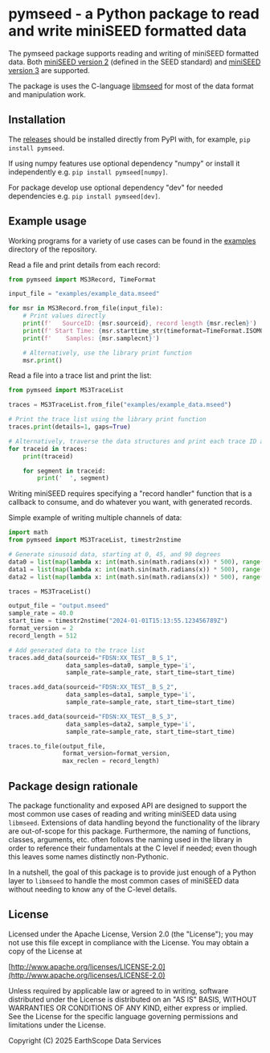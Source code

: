 # pymseed - a Python package to read and write miniSEED formatted data

The pymseed package supports reading and writing of miniSEED formatted data.
Both [miniSEED version 2](https://fdsn.org/pdf/SEEDManual_V2.4.pdf)
(defined in the SEED standard) and [miniSEED version 3](https://docs.fdsn.org/projects/miniseed3)
are supported.

The package is uses the C-language [libmseed](https://earthscope.github.io/libmseed)
for most of the data format and manipulation work.

## Installation

The [releases](https://pypi.org/project/pymseed/) should be installed
directly from PyPI with, for example, `pip install pymseed`.

If using numpy features use optional dependency "numpy" or install it independently
e.g. `pip install pymseed[numpy]`.

For package develop use optional dependency "dev" for needed dependencies
e.g. `pip install pymseed[dev]`.

## Example usage

Working programs for a variety of use cases can be found in the
[examples](https://github.com/EarthScope/pymseed/tree/main/examples) directory of the repository.

Read a file and print details from each record:
```python
from pymseed import MS3Record, TimeFormat

input_file = "examples/example_data.mseed"

for msr in MS3Record.from_file(input_file):
    # Print values directly
    print(f'   SourceID: {msr.sourceid}, record length {msr.reclen}')
    print(f' Start Time: {msr.starttime_str(timeformat=TimeFormat.ISOMONTHDAY_SPACE_Z)}')
    print(f'    Samples: {msr.samplecnt}')

    # Alternatively, use the library print function
    msr.print()
```

Read a file into a trace list and print the list:
```python
from pymseed import MS3TraceList

traces = MS3TraceList.from_file("examples/example_data.mseed")

# Print the trace list using the library print function
traces.print(details=1, gaps=True)

# Alternatively, traverse the data structures and print each trace ID and segment
for traceid in traces:
    print(traceid)

    for segment in traceid:
        print('  ', segment)
```

Writing miniSEED requires specifying a "record handler" function that is
a callback to consume, and do whatever you want, with generated records.

Simple example of writing multiple channels of data:
```python
import math
from pymseed import MS3TraceList, timestr2nstime

# Generate sinusoid data, starting at 0, 45, and 90 degrees
data0 = list(map(lambda x: int(math.sin(math.radians(x)) * 500), range(0, 500)))
data1 = list(map(lambda x: int(math.sin(math.radians(x)) * 500), range(45, 500 + 45)))
data2 = list(map(lambda x: int(math.sin(math.radians(x)) * 500), range(90, 500 + 90)))

traces = MS3TraceList()

output_file = "output.mseed"
sample_rate = 40.0
start_time = timestr2nstime("2024-01-01T15:13:55.123456789Z")
format_version = 2
record_length = 512

# Add generated data to the trace list
traces.add_data(sourceid="FDSN:XX_TEST__B_S_1",
                data_samples=data0, sample_type='i',
                sample_rate=sample_rate, start_time=start_time)

traces.add_data(sourceid="FDSN:XX_TEST__B_S_2",
                data_samples=data1, sample_type='i',
                sample_rate=sample_rate, start_time=start_time)

traces.add_data(sourceid="FDSN:XX_TEST__B_S_3",
                data_samples=data2, sample_type='i',
                sample_rate=sample_rate, start_time=start_time)

traces.to_file(output_file,
               format_version=format_version,
               max_reclen = record_length)
```

## Package design rationale

The package functionality and exposed API are designed to support the most
common use cases of reading and writing miniSEED data using `libmseed`.
Extensions of data handling beyond the functionality of the library are
out-of-scope for this package.  Furthermore, the naming of functions, classes,
arguments, etc. often follows the naming used in the library in order to
reference their fundamentals at the C level if needed; even though this leaves
some names distinctly non-Pythonic.

In a nutshell, the goal of this package is to provide just enough of a Python
layer to `libmseed` to handle the most common cases of miniSEED data without
needing to know any of the C-level details.

## License

Licensed under the Apache License, Version 2.0 (the "License");
you may not use this file except in compliance with the License.
You may obtain a copy of the License at

[http://www.apache.org/licenses/LICENSE-2.0](http://www.apache.org/licenses/LICENSE-2.0)

Unless required by applicable law or agreed to in writing, software
distributed under the License is distributed on an "AS IS" BASIS,
WITHOUT WARRANTIES OR CONDITIONS OF ANY KIND, either express or implied.
See the License for the specific language governing permissions and
limitations under the License.

Copyright (C) 2025 EarthScope Data Services
